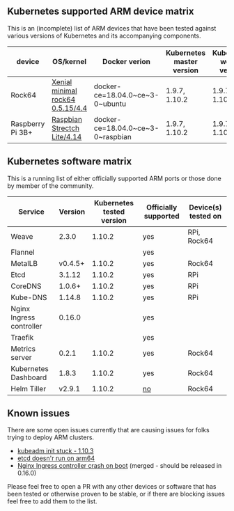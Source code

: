 ## Kubernetes supported ARM device matrix

This is an (incomplete) list of ARM devices that have been tested against various versions of Kubernetes and its accompanying components.

| device | OS/kernel | Docker verion | Kubernetes master version | Kubernetes worker version |
|-|-|-|-|-|
| Rock64 | [Xenial minimal rock64 0.5.15/4.4](https://github.com/ayufan-rock64/linux-build/releases/tag/0.5.15)  | docker-ce=18.04.0~ce~3-0~ubuntu | 1.9.7, 1.10.2 | 1.9.7, 1.10.2 |
| Raspberry Pi 3B+ | [Raspbian Strectch Lite/4.14](https://www.raspberrypi.org/downloads/raspbian/) | docker-ce=18.04.0~ce~3-0~raspbian | 1.9.7, 1.10.2 | 1.9.7, 1.10.2 |

## Kubernetes software matrix

This is a running list of either officially supported ARM ports or those done by member of the community.

| Service | Version | Kubernetes tested version | Officially supported | Device(s) tested on |
|-|-|-|-|-|
| Weave | 2.3.0 | 1.10.2 | yes | RPi, Rock64 |
| Flannel| | | yes |
| MetalLB | v0.4.5+ | 1.10.2 | yes | Rock64 |
| Etcd | 3.1.12| 1.10.2 | yes | RPi |
| CoreDNS | 1.0.6+ | 1.10.2 | yes | RPi |
| Kube-DNS | 1.14.8 | 1.10.2 | yes | RPi |
| Nginx Ingress controller | 0.16.0 | | yes |
| Traefik | | | yes |
| Metrics server | 0.2.1 | 1.10.2 | yes | Rock64 |
| Kubernetes Dashboard | 1.8.3 | 1.10.2 | yes | Rock64 |
| Helm Tiller | v2.9.1 | 1.10.2 | [no](https://github.com/jessestuart/tiller-multiarch) | Rock64 |

## Known issues

There are some open issues currently that are causing issues for folks trying to deploy ARM clusters.

* [kubeadm init stuck - 1.10.3](https://github.com/kubernetes/kubernetes/issues/61277#issuecomment-390484103)
* [etcd doesn'r run on arm64](https://github.com/coreos/etcd/issues/5054)
* [Nginx Ingress controller crash on boot](https://github.com/kubernetes/ingress-nginx/issues/2547) (merged - should be released in 0.16.0)

Please feel free to open a PR with any other devices or software that has been tested or otherwise proven to be stable, or if there are blocking issues feel free to add them to the list.